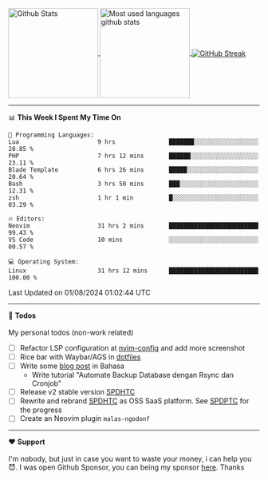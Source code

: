 <a href="https://github.com/anuraghazra/github-readme-stats">
  <img 
        height=180
        align="center" 
        src="https://github-readme-stats.vercel.app/api?username=rizkyilhampra&rank_icon=github&show_icons=true&theme=catppuccin_mocha&hide_border=true&include_all_commits=true&count_private=true&card_width=270" 
        alt="Github Stats" 
    />
</a>
<a href="https://github.com/anuraghazra/github-readme-stats">
  <img 
        height=180
        align="center" 
        src="https://github-readme-stats.vercel.app/api/top-langs/?username=rizkyilhampra&layout=compact&theme=catppuccin_mocha&hide_border=true&langs_count=8" 
        alt="Most used languages github stats" 
    />
</a>
<a href="https://git.io/streak-stats"><img src="https://streak-stats.demolab.com?user=rizkyilhampra&theme=catppuccin-mocha&hide_border=true" align="center" alt="GitHub Streak" /></a>

---

<!--START_SECTION:waka-->
📊 **This Week I Spent My Time On** 

```text
💬 Programming Languages: 
Lua                      9 hrs               ███████░░░░░░░░░░░░░░░░░░   28.85 % 
PHP                      7 hrs 12 mins       ██████░░░░░░░░░░░░░░░░░░░   23.11 % 
Blade Template           6 hrs 26 mins       █████░░░░░░░░░░░░░░░░░░░░   20.64 % 
Bash                     3 hrs 50 mins       ███░░░░░░░░░░░░░░░░░░░░░░   12.31 % 
zsh                      1 hr 1 min          █░░░░░░░░░░░░░░░░░░░░░░░░   03.29 % 

🔥 Editors: 
Neovim                   31 hrs 2 mins       █████████████████████████   99.43 % 
VS Code                  10 mins             ░░░░░░░░░░░░░░░░░░░░░░░░░   00.57 % 

💻 Operating System: 
Linux                    31 hrs 12 mins      █████████████████████████   100.00 % 
```


 Last Updated on 01/08/2024 01:02:44 UTC
<!--END_SECTION:waka-->

---

📒 **Todos**
<br>
<br>
My personal todos (non-work related)
- [ ] Refactor LSP configuration at [nvim-config](https://github.com/rizkyilhampra/nvim-config) and add more screenshot
- [ ] Rice bar with Waybar/AGS in [dotfiles](https://github.com/rizkyilhampra/dotfilesv2)
- [ ] Write some [blog post](https://github.com/rizkyilhampra/rizkyilhampra.github.io) in Bahasa
  - Write tutorial "Automate Backup Database dengan Rsync dan Cronjob"
- [ ] Release v2 stable version [SPDHTC](https://github.com/rizkyilhampra/spdhtc)
- [ ] Rewrite and rebrand [SPDHTC](https://github.com/rizkyilhampra/spdhtc) as OSS SaaS platform. See [SPDPTC](https://github.com/SPDPTC/SPDPTC) for the progress
- [ ] Create an Neovim plugin `malas-ngodonf`

---

♥️  **Support**
<br>
<br>
I'm nobody, but just in case you want to waste your money, i can help you 😈. I was open Github Sponsor, you can being my sponsor [here](https://github.com/sponsors/rizkyilhampra). Thanks
